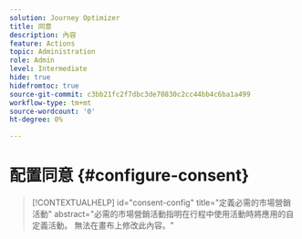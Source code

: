 ```yaml
---
solution: Journey Optimizer
title: 同意
description: 內容
feature: Actions
topic: Administration
role: Admin
level: Intermediate
hide: true
hidefromtoc: true
source-git-commit: c3bb21fc2f7dbc3de70830c2cc44bb4c6ba1a499
workflow-type: tm+mt
source-wordcount: '0'
ht-degree: 0%

---
```


# 配置同意 {#configure-consent}

>[!CONTEXTUALHELP]
>id="consent-config"
>title="定義必需的市場營銷活動"
>abstract="必需的市場營銷活動指明在行程中使用活動時將應用的自定義活動。 無法在畫布上修改此內容。"
